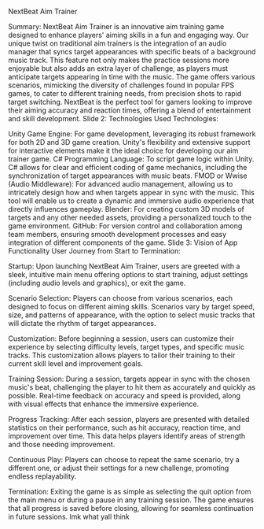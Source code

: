  NextBeat Aim Trainer

Summary:
NextBeat Aim Trainer is an innovative aim training game designed to enhance players' aiming skills in a fun and engaging way. Our unique twist on traditional aim trainers is the integration of an audio manager that syncs target appearances with specific beats of a background music track. This feature not only makes the practice sessions more enjoyable but also adds an extra layer of challenge, as players must anticipate targets appearing in time with the music. The game offers various scenarios, mimicking the diversity of challenges found in popular FPS games, to cater to different training needs, from precision shots to rapid target switching. NextBeat is the perfect tool for gamers looking to improve their aiming accuracy and reaction times, offering a blend of entertainment and skill development. 
Slide 2: Technologies Used
Technologies:

Unity Game Engine: For game development, leveraging its robust framework for both 2D and 3D game creation. Unity's flexibility and extensive support for interactive elements make it the ideal choice for developing our aim trainer game.
C# Programming Language: To script game logic within Unity. C# allows for clear and efficient coding of game mechanics, including the synchronization of target appearances with music beats.
FMOD or Wwise (Audio Middleware): For advanced audio management, allowing us to intricately design how and when targets appear in sync with the music. This tool will enable us to create a dynamic and immersive audio experience that directly influences gameplay.
Blender: For creating custom 3D models of targets and any other needed assets, providing a personalized touch to the game environment.
GitHub: For version control and collaboration among team members, ensuring smooth development processes and easy integration of different components of the game.
Slide 3: Vision of App Functionality
User Journey from Start to Termination:

Startup: Upon launching NextBeat Aim Trainer, users are greeted with a sleek, intuitive main menu offering options to start training, adjust settings (including audio levels and graphics), or exit the game.

Scenario Selection: Players can choose from various scenarios, each designed to focus on different aiming skills. Scenarios vary by target speed, size, and patterns of appearance, with the option to select music tracks that will dictate the rhythm of target appearances.

Customization: Before beginning a session, users can customize their experience by selecting difficulty levels, target types, and specific music tracks. This customization allows players to tailor their training to their current skill level and improvement goals.

Training Session: During a session, targets appear in sync with the chosen music's beat, challenging the player to hit them as accurately and quickly as possible. Real-time feedback on accuracy and speed is provided, along with visual effects that enhance the immersive experience.

Progress Tracking: After each session, players are presented with detailed statistics on their performance, such as hit accuracy, reaction time, and improvement over time. This data helps players identify areas of strength and those needing improvement.

Continuous Play: Players can choose to repeat the same scenario, try a different one, or adjust their settings for a new challenge, promoting endless replayability.

Termination: Exiting the game is as simple as selecting the quit option from the main menu or during a pause in any training session. The game ensures that all progress is saved before closing, allowing for seamless continuation in future sessions.
lmk what yall think
